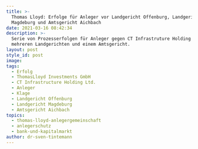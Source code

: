 ```yaml
---
title: >-
  Thomas Lloyd: Erfolge für Anleger vor Landgericht Offenburg, Landgericht
  Magdeburg und Amtsgericht Aichbach
date: 2021-03-16 08:42:34
description: >-
  Serie von Prozesserfolgen für Anleger gegen CT Infrastruture Holding Ldt. vor
  mehreren Landgerichten und einem Amtsgericht.
layout: post
style_id: post
image:
tags:
  - Erfolg
  - ThomasLloyd Investments GmbH
  - CT Infrastructure Holding Ltd.
  - Anleger
  - Klage
  - Landgericht Offenburg
  - Landgericht Magdeburg
  - Amtsgericht Aichbach
topics:
  - thomas-lloyd-anlegergemeinschaft
  - anlegerschutz
  - bank-und-kapitalmarkt
author: dr-sven-tintemann
---
```

